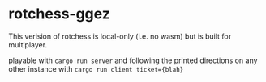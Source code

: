 # rotchess-ggez

This verision of rotchess is local-only (i.e. no wasm) but is built for multiplayer.

playable with `cargo run server` and following the printed directions on any other instance with `cargo run client ticket={blah}`
